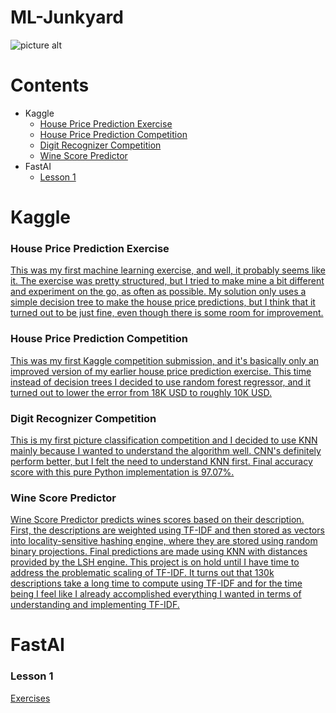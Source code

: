# ML-Junkyard
![picture alt](https://imgs.xkcd.com/comics/machine_learning.png)

# Contents
* Kaggle
    * [House Price Prediction Exercise](https://github.com/nameisxi/ML-Junkyard/#house-price-prediction-exercise)
    * [House Price Prediction Competition](https://github.com/nameisxi/ML-Junkyard/#house-price-prediction-competition)
    * [Digit Recognizer Competition](https://github.com/nameisxi/ML-Junkyard/#digit-recognizer-competition)
    * [Wine Score Predictor](https://github.com/nameisxi/ML-Junkyard/#wine-score-predictor)
* FastAI
    * [Lesson 1](https://github.com/nameisxi/ML-Junkyard/#lesson-1)
    
# Kaggle 
### House Price Prediction Exercise
[This was my first machine learning exercise, and well, it probably seems like it. The exercise was pretty structured, but I tried to make mine a bit different and experiment on the go, as often as possible. My solution only uses a simple decision tree to make the house price predictions, but I think that it turned out to be just fine, even though there is some room for improvement.](http://nbviewer.jupyter.org/github/nameisxi/ML-Junkyard/blob/master/Kaggle/Housing-Prices-Prediction-Exercise/Kaggle-House-Price-Prediction-Exercise.ipynb)

### House Price Prediction Competition
[This was my first Kaggle competition submission, and it's basically only an improved version of my earlier house price prediction exercise. This time instead of decision trees I decided to use random forest regressor, and it turned out to lower the error from 18K USD to roughly 10K USD.](http://nbviewer.jupyter.org/github/nameisxi/ML-Junkyard/blob/master/Kaggle/Housing-Prices-Prediction-Competition/Kaggle-House-Price-Prediction-Competition-Solution.ipynb)

### Digit Recognizer Competition
[This is my first picture classification competition and I decided to use KNN mainly because I wanted to understand the algorithm well. CNN's definitely perform better, but I felt the need to understand KNN first. Final accuracy score with this pure Python implementation is 97.07%.](http://nbviewer.jupyter.org/github/nameisxi/ML-Junkyard/blob/master/Kaggle/Digit-Recognizer-Competition/KNN-Pure-Python.ipynb)

### Wine Score Predictor
[Wine Score Predictor predicts wines scores based on their description. First, the descriptions are weighted using TF-IDF and then stored as vectors into locality-sensitive hashing engine, where they are stored using random binary projections. Final predictions are made using KNN with distances provided by the LSH engine. This project is on hold until I have time to address the problematic scaling of TF-IDF. It turns out that 130k descriptions take a long time to compute using TF-IDF and for the time being I feel like I already accomplished everything I wanted in terms of understanding and implementing TF-IDF.](http://nbviewer.jupyter.org/github/nameisxi/ML-Junkyard/blob/master/Kaggle/Wine-Score-Predictor/TF-IDF-Pure-Python.ipynb)

# FastAI
### Lesson 1
[Exercises](http://nbviewer.jupyter.org/github/nameisxi/ML-Junkyard/blob/master/Fast-AI/lesson1-exercises.ipynb)
